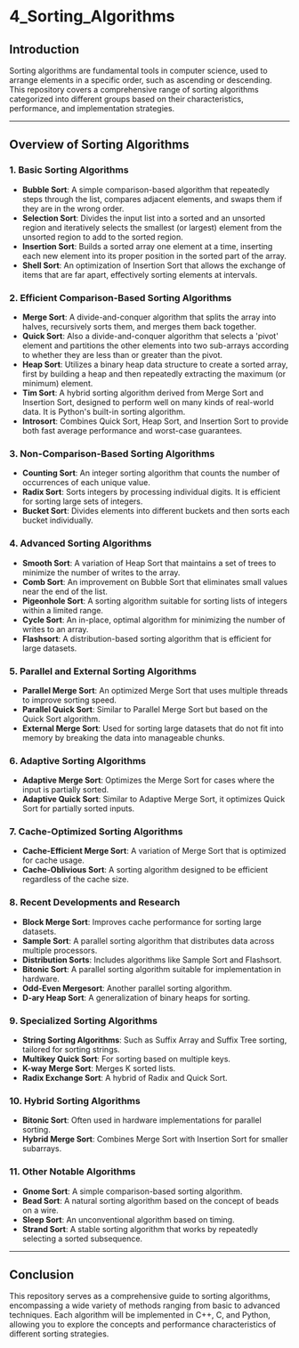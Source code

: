 # **4_Sorting_Algorithms**

## **Introduction**

Sorting algorithms are fundamental tools in computer science, used to arrange elements in a specific order, such as ascending or descending. This repository covers a comprehensive range of sorting algorithms categorized into different groups based on their characteristics, performance, and implementation strategies.

---

## **Overview of Sorting Algorithms**

### **1. Basic Sorting Algorithms**
- **Bubble Sort**: A simple comparison-based algorithm that repeatedly steps through the list, compares adjacent elements, and swaps them if they are in the wrong order.
- **Selection Sort**: Divides the input list into a sorted and an unsorted region and iteratively selects the smallest (or largest) element from the unsorted region to add to the sorted region.
- **Insertion Sort**: Builds a sorted array one element at a time, inserting each new element into its proper position in the sorted part of the array.
- **Shell Sort**: An optimization of Insertion Sort that allows the exchange of items that are far apart, effectively sorting elements at intervals.

### **2. Efficient Comparison-Based Sorting Algorithms**
- **Merge Sort**: A divide-and-conquer algorithm that splits the array into halves, recursively sorts them, and merges them back together.
- **Quick Sort**: Also a divide-and-conquer algorithm that selects a 'pivot' element and partitions the other elements into two sub-arrays according to whether they are less than or greater than the pivot.
- **Heap Sort**: Utilizes a binary heap data structure to create a sorted array, first by building a heap and then repeatedly extracting the maximum (or minimum) element.
- **Tim Sort**: A hybrid sorting algorithm derived from Merge Sort and Insertion Sort, designed to perform well on many kinds of real-world data. It is Python's built-in sorting algorithm.
- **Introsort**: Combines Quick Sort, Heap Sort, and Insertion Sort to provide both fast average performance and worst-case guarantees.

### **3. Non-Comparison-Based Sorting Algorithms**
- **Counting Sort**: An integer sorting algorithm that counts the number of occurrences of each unique value.
- **Radix Sort**: Sorts integers by processing individual digits. It is efficient for sorting large sets of integers.
- **Bucket Sort**: Divides elements into different buckets and then sorts each bucket individually.

### **4. Advanced Sorting Algorithms**
- **Smooth Sort**: A variation of Heap Sort that maintains a set of trees to minimize the number of writes to the array.
- **Comb Sort**: An improvement on Bubble Sort that eliminates small values near the end of the list.
- **Pigeonhole Sort**: A sorting algorithm suitable for sorting lists of integers within a limited range.
- **Cycle Sort**: An in-place, optimal algorithm for minimizing the number of writes to an array.
- **Flashsort**: A distribution-based sorting algorithm that is efficient for large datasets.

### **5. Parallel and External Sorting Algorithms**
- **Parallel Merge Sort**: An optimized Merge Sort that uses multiple threads to improve sorting speed.
- **Parallel Quick Sort**: Similar to Parallel Merge Sort but based on the Quick Sort algorithm.
- **External Merge Sort**: Used for sorting large datasets that do not fit into memory by breaking the data into manageable chunks.

### **6. Adaptive Sorting Algorithms**
- **Adaptive Merge Sort**: Optimizes the Merge Sort for cases where the input is partially sorted.
- **Adaptive Quick Sort**: Similar to Adaptive Merge Sort, it optimizes Quick Sort for partially sorted inputs.

### **7. Cache-Optimized Sorting Algorithms**
- **Cache-Efficient Merge Sort**: A variation of Merge Sort that is optimized for cache usage.
- **Cache-Oblivious Sort**: A sorting algorithm designed to be efficient regardless of the cache size.

### **8. Recent Developments and Research**
- **Block Merge Sort**: Improves cache performance for sorting large datasets.
- **Sample Sort**: A parallel sorting algorithm that distributes data across multiple processors.
- **Distribution Sorts**: Includes algorithms like Sample Sort and Flashsort.
- **Bitonic Sort**: A parallel sorting algorithm suitable for implementation in hardware.
- **Odd-Even Mergesort**: Another parallel sorting algorithm.
- **D-ary Heap Sort**: A generalization of binary heaps for sorting.

### **9. Specialized Sorting Algorithms**
- **String Sorting Algorithms**: Such as Suffix Array and Suffix Tree sorting, tailored for sorting strings.
- **Multikey Quick Sort**: For sorting based on multiple keys.
- **K-way Merge Sort**: Merges K sorted lists.
- **Radix Exchange Sort**: A hybrid of Radix and Quick Sort.

### **10. Hybrid Sorting Algorithms**
- **Bitonic Sort**: Often used in hardware implementations for parallel sorting.
- **Hybrid Merge Sort**: Combines Merge Sort with Insertion Sort for smaller subarrays.

### **11. Other Notable Algorithms**
- **Gnome Sort**: A simple comparison-based sorting algorithm.
- **Bead Sort**: A natural sorting algorithm based on the concept of beads on a wire.
- **Sleep Sort**: An unconventional algorithm based on timing.
- **Strand Sort**: A stable sorting algorithm that works by repeatedly selecting a sorted subsequence.

---

## **Conclusion**

This repository serves as a comprehensive guide to sorting algorithms, encompassing a wide variety of methods ranging from basic to advanced techniques. Each algorithm will be implemented in C++, C, and Python, allowing you to explore the concepts and performance characteristics of different sorting strategies.